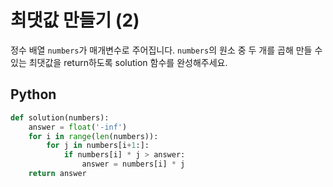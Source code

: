 # 최댓값 만들기 (2)
정수 배열 `numbers`가 매개변수로 주어집니다. `numbers`의 원소 중 두 개를 곱해 만들 수 있는 최댓값을 return하도록 solution 함수를 완성해주세요.

## Python
```python
def solution(numbers):
    answer = float('-inf')
    for i in range(len(numbers)):
        for j in numbers[i+1:]:
            if numbers[i] * j > answer:
                answer = numbers[i] * j
    return answer
```